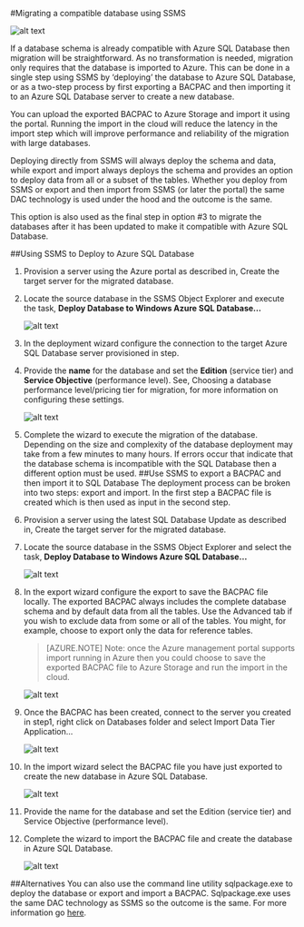 <properties
   pageTitle="Migrating to SQL Database using SSMS"
   description="Microsoft Azure SQL Database, migrate sql database, migrate using ssms"
   services="sql-database"
   documentationCenter=""
   authors="pehteh"
   manager="jeffreyg"
   editor="monicar"/>

<tags
   ms.service="sql-database"
   ms.devlang="NA"
   ms.topic="article"
   ms.tgt_pltfrm="NA"
   ms.workload="data-management"
   ms.date="04/14/2015"
   ms.author="pehteh"/>

#Migrating a compatible database using SSMS 

![alt text](./media/sql-database-migrate-ssms/01SSMSDiagram.png)

If a database schema is already compatible with Azure SQL Database then migration will be straightforward. As no transformation is needed, migration only requires that the database is imported to Azure. This can be done in a single step using SSMS by ‘deploying’ the database to Azure SQL Database, or as a two-step process by first exporting a BACPAC and then importing it to an Azure SQL Database server to create a new database. 

You can upload the exported BACPAC to Azure Storage and import it using the portal. Running the import in the cloud will reduce the latency in the import step which will improve performance and reliability of the migration with large databases.

Deploying directly from SSMS will always deploy the schema and data, while export and import always deploys the schema and provides an option to deploy data from all or a subset of the tables.  Whether you deploy from SSMS or export and then import from SSMS (or later the portal) the same DAC technology is used under the hood and the outcome is the same.   

This option is also used as the final step in option #3 to migrate the databases after it has been updated to make it compatible with Azure SQL Database. 

##Using SSMS to Deploy to Azure SQL Database
1.	Provision a server using the Azure portal as described in, Create the target server for the migrated database.
2. Locate the source database in the SSMS Object Explorer and execute the task, **Deploy Database to Windows Azure SQL Database…**

	![alt text](./media/sql-database-migrate-ssms/02MigrateusingSSMS.png)

3.	In the deployment wizard configure the connection to the target Azure SQL Database server provisioned in step. 
4.	Provide the **name** for the database and set the **Edition** (service tier) and **Service Objective** (performance level). See, Choosing a database performance level/pricing tier for migration, for more information on configuring these settings. 

	![alt text](./media/sql-database-migrate-ssms/03MigrateusingSSMS.png)

5.	Complete the wizard to execute the migration of the database.  
Depending on the size and complexity of the database deployment may take from a few minutes to many hours. If errors occur that indicate that the database schema is incompatible with the SQL Database then a different option must be used. 
##Use SSMS to export a BACPAC and then import it to SQL Database
The deployment process can be broken into two steps: export and import. In the first step a BACPAC file is created which is then used as input in the second step. 

1.	Provision a server using the latest SQL Database Update as described in, Create the target server for the migrated database.
2.	Locate the source database in the SSMS Object Explorer and select the task, **Deploy Database to Windows Azure SQL Database…**

	![alt text](./media/sql-database-migrate-ssms/04MigrateusingSSMS.png)

3. In the export wizard configure the export to save the BACPAC file locally. The exported BACPAC always includes the complete database schema and by default data from all the tables. Use the Advanced tab if you wish to exclude data from some or all of the tables. You might, for example, choose to export only the data for reference tables.
	>[AZURE.NOTE] Note: once the Azure management portal supports import running in Azure then you could choose to save the exported BACPAC file to Azure Storage and run the import in the cloud. 

	![alt text](./media/sql-database-migrate-ssms/05MigrateusingSSMS.png)

4.	Once the BACPAC has been created, connect to the server you created in step1, right click on Databases folder and select Import Data Tier Application...

	![alt text](./media/sql-database-migrate-ssms/06MigrateusingSSMS.png) 

5.	In the import wizard select the BACPAC file you have just exported to create the new database in Azure SQL Database. 

	![alt text](./media/sql-database-migrate-ssms/07MigrateusingSSMS.png)

6.	Provide the name for the database and set the Edition (service tier) and Service Objective (performance level). 
	 
7.	Complete the wizard to import the BACPAC file and create the database in Azure SQL Database.

	![alt text](./media/sql-database-migrate-ssms/08MigrateusingSSMS.png)
 
##Alternatives
You can also use the command line utility sqlpackage.exe to deploy the database or export and import a BACPAC. Sqlpackage.exe uses the same DAC technology as SSMS so the outcome is the same. For more information go [here](https://msdn.microsoft.com/library/hh550080.aspx).
